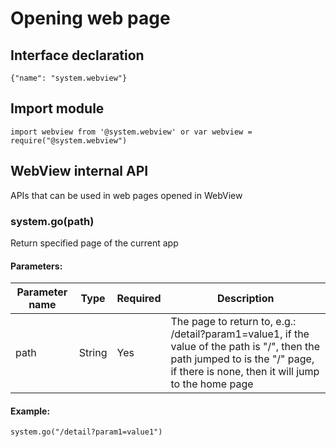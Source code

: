 # Opening web page

## Interface declaration

```
{"name": "system.webview"}
```

## Import module

```
import webview from '@system.webview' or var webview = require("@system.webview")
```

<!-- ## Interface definition

### webview.loadUrl(OBJECT)

Open web page, the title bar style is the same as the style of the title bar of the open WebView page.

#### Parameters:

| Parameter name | Type   | Required | Description      |
| -------------- | ------ | -------- | ---------------- |
| url            | String | Yes      | Page URL to load |

#### Example:

```
webview.loadUrl({
  url:'http://www.example.com'
})
``` -->

## WebView internal API

APIs that can be used in web pages opened in WebView

### system.go(path)

Return specified page of the current app

#### Parameters:

| Parameter name | Type   | Required | Description                              |
| -------------- | ------ | -------- | ---------------------------------------- |
| path           | String | Yes      | The page to return to, e.g.: /detail?param1=value1, if the value of the path is "/", then the path jumped to is the "/" page, if there is none, then it will jump to the home page |

#### Example:

```
system.go("/detail?param1=value1")
```